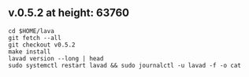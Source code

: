 ## v.0.5.2 at height: 63760
```
cd $HOME/lava
git fetch --all
git checkout v0.5.2
make install
lavad version --long | head
sudo systemctl restart lavad && sudo journalctl -u lavad -f -o cat
```
